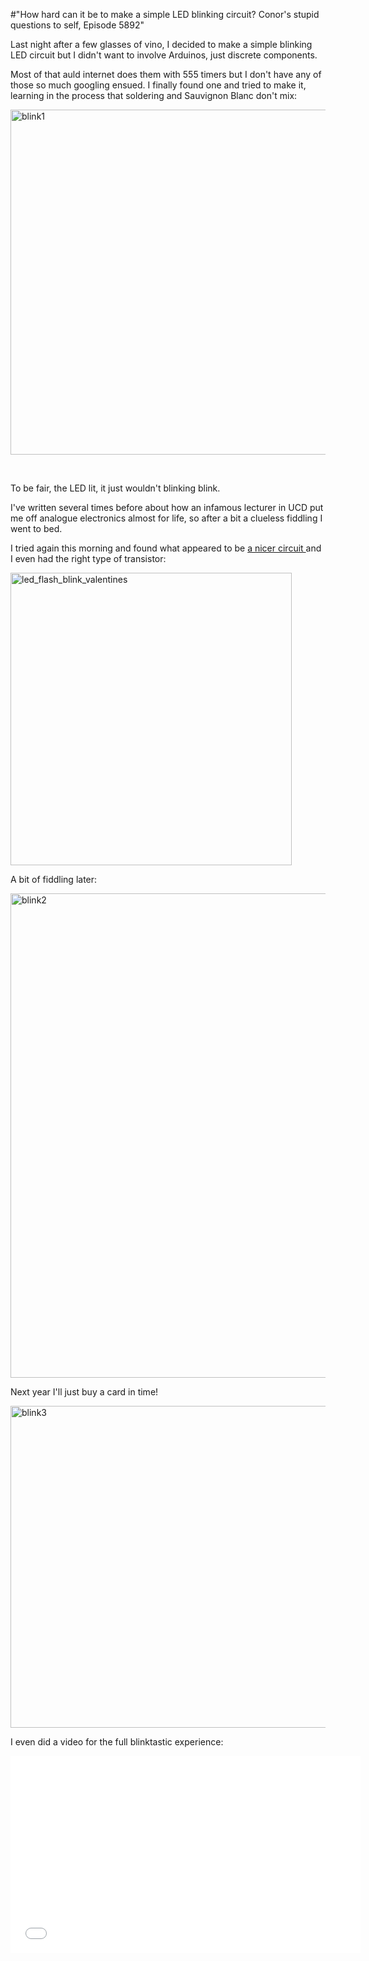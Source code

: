 #"How hard can it be to make a simple LED blinking circuit? Conor's stupid questions to self, Episode 5892"

Last night after a few glasses of vino, I decided to make a simple blinking LED circuit but I didn't want to involve Arduinos, just discrete components.

Most of that auld internet does them with 555 timers but I don't have any of those so much googling ensued. I finally found one and tried to make it, learning in the process that soldering and Sauvignon Blanc don't mix:

<a href="http://conoroneill.net/wp-content/uploads/2014/02/blink1.jpg"><img class="aligncenter size-large wp-image-1276" alt="blink1" src="http://conoroneill.net/wp-content/uploads/2014/02/blink1-1024x968.jpg" width="584" height="552" /></a>

&nbsp;

To be fair, the LED lit, it just wouldn't blinking blink.

I've written several times before about how an infamous lecturer in UCD put me off analogue electronics almost for life, so after a bit a clueless fiddling I went to bed.

I tried again this morning and found what appeared to be <a href="https://electronics.stackexchange.com/questions/17998/ultra-low-power-simple-flashing-circuit">a nicer circuit </a>and I even had the right type of transistor:

<a href="http://conoroneill.net/wp-content/uploads/2014/02/led_flash_blink_valentines.jpg"><img class="aligncenter size-full wp-image-1277" alt="led_flash_blink_valentines" src="http://conoroneill.net/wp-content/uploads/2014/02/led_flash_blink_valentines.jpg" width="450" height="468" /></a>

A bit of fiddling later:

<a href="http://conoroneill.net/wp-content/uploads/2014/02/blink2.jpg"><img class="aligncenter size-large wp-image-1278" alt="blink2" src="http://conoroneill.net/wp-content/uploads/2014/02/blink2-771x1024.jpg" width="584" height="775" /></a>

Next year I'll just buy a card in time!

<a href="http://conoroneill.net/wp-content/uploads/2014/02/blink3.jpg"><img class="aligncenter size-large wp-image-1279" alt="blink3" src="http://conoroneill.net/wp-content/uploads/2014/02/blink3-1024x904.jpg" width="584" height="515" /></a>

I even did a video for the full blinktastic experience:

<iframe width="560" height="315" src="//www.youtube.com/embed/NC9bf99147Q" frameborder="0" allowfullscreen></iframe>
